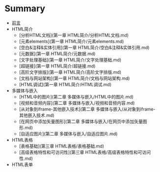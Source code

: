 # Summary

* [前言](README.md)
* HTML简介
  * [分析HTML文档](第一章 HTML简介/分析HTML文档.md)
  * [元素elements](第一章 HTML简介/元素elements.md)
  * [空白&注释&实体引用](第一章 HTML简介/空白&注释&实体引用.md)
  * [元数据](第一章 HTML简介/元数据.md)
  * [文字处理基础](第一章 HTML简介/文字处理基础.md)
  * [超链接](第一章 HTML简介/超链接.md)
  * [高阶文字排版](第一章 HTML简介/高阶文字排版.md)
  * [文档与网站架构](第一章 HTML简介/文档与网站架构.md)
  * [HTML调试](第一章 HTML简介/HTML调试.md)
* 多媒体与嵌入
  * [HTML中的图片](第二章 多媒体与嵌入/HTML中的图片.md)
  * [视频和音频内容](第二章 多媒体与嵌入/视频和音频内容.md)
  * [从对象到iframe-其他嵌入技术](第二章 多媒体与嵌入/从对象到iframe-其他嵌入技术.md)
  * [在网页中添加矢量图形](第二章 多媒体与嵌入/在网页中添加矢量图形.md)
  * [自适应图片](第二章 多媒体与嵌入/自适应图片.md)
* HTML表格
  * [表格基础](第三章 HTML表格/表格基础.md)
  * [高级表格特性和可访问性](第三章 HTML表格/高级表格特性和可访问性.md)
* HTML表单




